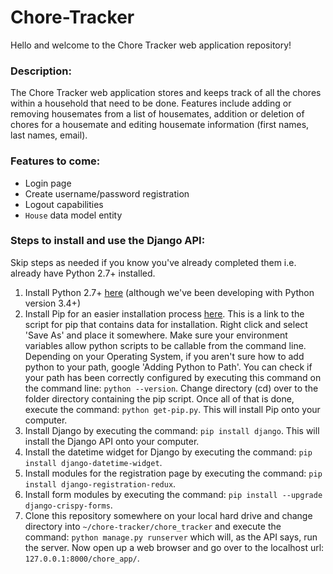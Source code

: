 # Chore-Tracker
Hello and welcome to the Chore Tracker web application repository!
### Description:
The Chore Tracker web application stores and keeps track of all the chores within a household
that need to be done. Features include adding or removing housemates from a list of housemates,
addition or deletion of chores for a housemate and editing housemate information (first names, last names, email).
### Features to come:
* Login page
* Create username/password registration
* Logout capabilities
* `House` data model entity

### Steps to install and use the Django API:
Skip steps as needed if you know you've already completed them i.e. already have Python 2.7+ installed.

1. Install Python 2.7+ <a href='https://www.python.org/downloads/' target='_blank'>here</a> (although we've been developing with Python 			version 3.4+) 
2. Install Pip for an easier installation process <a href='https://bootstrap.pypa.io/get-pip.py' target='_blank'>here</a>. This is a link to the script for pip that contains data for installation. Right click and select 'Save As' and place it somewhere. Make sure your environment variables allow python scripts to be callable from the command line. Depending on your Operating System, if you aren't sure how to add python to your path, google 'Adding Python to Path'. You can check if your path has been correctly configured by executing this command on the command line: `python --version`. Change directory (cd) over to the folder directory containing the pip script. Once all of that is done, execute the command: `python get-pip.py`. This will install Pip onto your computer.
3. Install Django by executing the command: `pip install django`. This will install the Django API onto your computer.
4. Install the datetime widget for Django by executing the command: `pip install django-datetime-widget`.
5. Install modules for the registration page by executing the command: `pip install django-registration-redux`.
6. Install form modules by executing the command: `pip install --upgrade django-crispy-forms`.
7. Clone this repository somewhere on your local hard drive and change directory into `~/chore-tracker/chore_tracker` and execute the command: `python manage.py runserver` which will, as the API says, run the server. Now open up a web browser and go over to the localhost url: `127.0.0.1:8000/chore_app/`.

